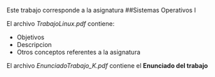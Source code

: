 Este trabajo corresponde a la asignatura ##Sistemas Operativos I

El archivo *TrabajoLinux.pdf* contiene:
- Objetivos
- Descripcion
- Otros conceptos referentes a la asignatura

El archivo *EnunciadoTrabajo_K.pdf* contiene el **Enunciado del trabajo**
